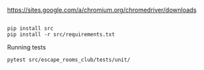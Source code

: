 https://sites.google.com/a/chromium.org/chromedriver/downloads

```

pip install src
pip install -r src/requirements.txt
```

Running tests

``` 
pytest src/escape_rooms_club/tests/unit/
```